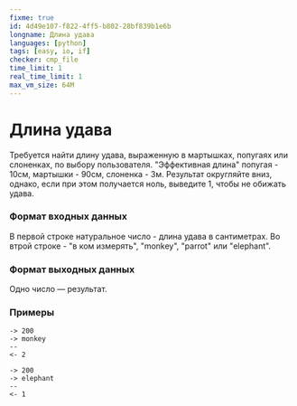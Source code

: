 ```yaml
---
fixme: true
id: 4d49e107-f822-4ff5-b802-28bf839b1e6b
longname: Длина удава
languages: [python]
tags: [easy, io, if]
checker: cmp_file
time_limit: 1
real_time_limit: 1
max_vm_size: 64M
---
```


<h1>Длина удава</h1>

Требуется найти длину удава, выраженную в мартышках, попугаях или слоненках, по выбору пользователя. "Эффективная длина" попугая - 10см, мартышки - 90см, слоненка - 3м. Результат округляйте вниз, однако, если при этом получается ноль, выведите 1, чтобы не обижать удава.

### Формат входных данных

В первой строке натуральное число - длина удава в сантиметрах. Во втрой строке - "в ком измерять", "monkey", "parrot" или "elephant".

### Формат выходных данных

Одно число — результат.

### Примеры

```
-> 200
-> monkey
--
<- 2
```

```
-> 200
-> elephant
--
<- 1
```
